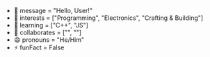 - 👋 message = "Hello, User!"
- 👀 interests = ["Programming", "Electronics", "Crafting & Building"]
- 🌱 learning = ["C++", "JS"]
- 💞️ collaborates = ["", ""]
- 😄 pronouns = "He/Him"
- ⚡ funFact = False
